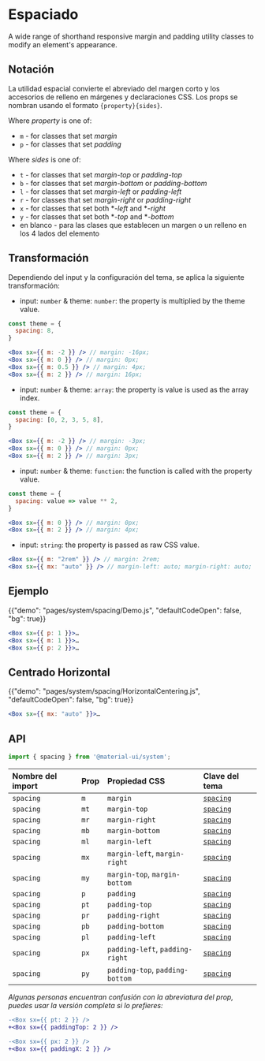 # Espaciado

<p class="description">A wide range of shorthand responsive margin and padding utility classes to modify an element's appearance.</p>

## Notación

La utilidad espacial convierte el abreviado del margen corto y los accesorios de relleno en márgenes y declaraciones CSS. Los props se nombran usando el formato `{property}{sides}`.

Where *property* is one of:

- `m` - for classes that set *margin*
- `p` - for classes that set *padding*

Where *sides* is one of:

- `t` - for classes that set *margin-top* or *padding-top*
- `b` - for classes that set *margin-bottom* or *padding-bottom*
- `l` - for classes that set *margin-left* or *padding-left*
- `r` - for classes that set *margin-right* or *padding-right*
- `x` - for classes that set both **-left* and **-right*
- `y` - for classes that set both **-top* and **-bottom*
- en blanco - para las clases que establecen un margen o un relleno en los 4 lados del elemento

## Transformación

Dependiendo del input y la configuración del tema, se aplica la siguiente transformación:

- input: `number` & theme: `number`: the property is multiplied by the theme value.

```jsx
const theme = {
  spacing: 8,
}

<Box sx={{ m: -2 }} /> // margin: -16px;
<Box sx={{ m: 0 }} /> // margin: 0px;
<Box sx={{ m: 0.5 }} /> // margin: 4px;
<Box sx={{ m: 2 }} /> // margin: 16px;
```

- input: `number` & theme: `array`: the property is value is used as the array index.

```jsx
const theme = {
  spacing: [0, 2, 3, 5, 8],
}

<Box sx={{ m: -2 }} /> // margin: -3px;
<Box sx={{ m: 0 }} /> // margin: 0px;
<Box sx={{ m: 2 }} /> // margin: 3px;
```

- input: `number` & theme: `function`: the function is called with the property value.

```jsx
const theme = {
  spacing: value => value ** 2,
}

<Box sx={{ m: 0 }} /> // margin: 0px;
<Box sx={{ m: 2 }} /> // margin: 4px;
```

- input: `string`: the property is passed as raw CSS value.

```jsx
<Box sx={{ m: "2rem" }} /> // margin: 2rem;
<Box sx={{ mx: "auto" }} /> // margin-left: auto; margin-right: auto;
```

## Ejemplo

{{"demo": "pages/system/spacing/Demo.js", "defaultCodeOpen": false, "bg": true}}

```jsx
<Box sx={{ p: 1 }}>…
<Box sx={{ m: 1 }}>…
<Box sx={{ p: 2 }}>…
```

## Centrado Horizontal

{{"demo": "pages/system/spacing/HorizontalCentering.js", "defaultCodeOpen": false, "bg": true}}

```jsx
<Box sx={{ mx: "auto" }}>…
```

## API

```js
import { spacing } from '@material-ui/system';
```

| Nombre del import | Prop | Propiedad CSS                   | Clave del tema                                                   |
|:----------------- |:---- |:------------------------------- |:---------------------------------------------------------------- |
| `spacing`         | `m`  | `margin`                        | [`spacing`](/customization/default-theme/?expand-path=$.spacing) |
| `spacing`         | `mt` | `margin-top`                    | [`spacing`](/customization/default-theme/?expand-path=$.spacing) |
| `spacing`         | `mr` | `margin-right`                  | [`spacing`](/customization/default-theme/?expand-path=$.spacing) |
| `spacing`         | `mb` | `margin-bottom`                 | [`spacing`](/customization/default-theme/?expand-path=$.spacing) |
| `spacing`         | `ml` | `margin-left`                   | [`spacing`](/customization/default-theme/?expand-path=$.spacing) |
| `spacing`         | `mx` | `margin-left`, `margin-right`   | [`spacing`](/customization/default-theme/?expand-path=$.spacing) |
| `spacing`         | `my` | `margin-top`, `margin-bottom`   | [`spacing`](/customization/default-theme/?expand-path=$.spacing) |
| `spacing`         | `p`  | `padding`                       | [`spacing`](/customization/default-theme/?expand-path=$.spacing) |
| `spacing`         | `pt` | `padding-top`                   | [`spacing`](/customization/default-theme/?expand-path=$.spacing) |
| `spacing`         | `pr` | `padding-right`                 | [`spacing`](/customization/default-theme/?expand-path=$.spacing) |
| `spacing`         | `pb` | `padding-bottom`                | [`spacing`](/customization/default-theme/?expand-path=$.spacing) |
| `spacing`         | `pl` | `padding-left`                  | [`spacing`](/customization/default-theme/?expand-path=$.spacing) |
| `spacing`         | `px` | `padding-left`, `padding-right` | [`spacing`](/customization/default-theme/?expand-path=$.spacing) |
| `spacing`         | `py` | `padding-top`, `padding-bottom` | [`spacing`](/customization/default-theme/?expand-path=$.spacing) |

_Algunas personas encuentran confusión con la abreviatura del prop, puedes usar la versión completa si lo prefieres:_

```diff
-<Box sx={{ pt: 2 }} />
+<Box sx={{ paddingTop: 2 }} />
```

```diff
-<Box sx={{ px: 2 }} />
+<Box sx={{ paddingX: 2 }} />
```
